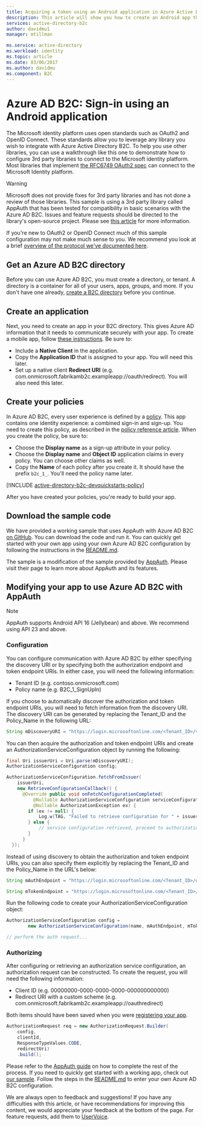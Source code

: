```yaml
---
title: Acquiring a token using an Android application in Azure Active Directory B2C | Microsoft Docs
description: This article will show you how to create an Android app that uses AppAuth with Azure Active Directory B2C to manage user identities and authenticate users.
services: active-directory-b2c
author: davidmu1
manager: mtillman

ms.service: active-directory
ms.workload: identity
ms.topic: article
ms.date: 03/06/2017
ms.author: davidmu
ms.component: B2C
---
```


# Azure AD B2C: Sign-in using an Android application

The Microsoft identity platform uses open standards such as OAuth2 and OpenID Connect. These standards allow you to leverage any library you wish to integrate with Azure Active Directory B2C. To help you use other libraries, you can use a walkthrough like this one to demonstrate how to configure 3rd party libraries to connect to the Microsoft identity platform. Most libraries that implement [the RFC6749 OAuth2 spec](https://tools.ietf.org/html/rfc6749) can connect to the Microsoft Identity platform.

> [!WARNING]
> Microsoft does not provide fixes for 3rd party libraries and has not done a review of those libraries. This sample is using a 3rd party library called AppAuth that has been tested for compatibility in basic scenarios with the Azure AD B2C. Issues and feature requests should be directed to the library's open-source project. Please see [this article](https://docs.microsoft.com/azure/active-directory/develop/active-directory-v2-libraries) for more information.  
>
>

If you're new to OAuth2 or OpenID Connect much of this sample configuration may not make much sense to you. We recommend you look at a brief [overview of the protocol we've documented here](active-directory-b2c-reference-protocols.md).

## Get an Azure AD B2C directory

Before you can use Azure AD B2C, you must create a directory, or tenant. A directory is a container for all of your users, apps, groups, and more. If you don't have one already, [create a B2C directory](active-directory-b2c-get-started.md) before you continue.

## Create an application

Next, you need to create an app in your B2C directory. This gives Azure AD information that it needs to communicate securely with your app. To create a mobile app, follow [these instructions](active-directory-b2c-app-registration.md). Be sure to:

* Include a **Native Client** in the application.
* Copy the **Application ID** that is assigned to your app. You will need this later.
* Set up a native client **Redirect URI** (e.g. com.onmicrosoft.fabrikamb2c.exampleapp://oauth/redirect). You will also need this later.

## Create your policies

In Azure AD B2C, every user experience is defined by a [policy](active-directory-b2c-reference-policies.md). This app contains one identity experience: a combined sign-in and sign-up. You need to create this policy, as described in the
[policy reference article](active-directory-b2c-reference-policies.md#create-a-sign-up-policy). When you create the policy, be sure to:

* Choose the **Display name** as a sign-up attribute in your policy.
* Choose the **Display name** and **Object ID** application claims in every policy. You can choose other claims as well.
* Copy the **Name** of each policy after you create it. It should have the prefix `b2c_1_`.  You'll need the policy name later.

[!INCLUDE [active-directory-b2c-devquickstarts-policy](../../includes/active-directory-b2c-devquickstarts-policy.md)]

After you have created your policies, you're ready to build your app.

## Download the sample code

We have provided a working sample that uses AppAuth with Azure AD B2C [on GitHub](https://github.com/Azure-Samples/active-directory-android-native-appauth-b2c). You can download the code and run it. You can quickly get started with your own app using your own Azure AD B2C configuration by following the instructions in the [README.md](https://github.com/Azure-Samples/active-directory-android-native-appauth-b2c/blob/master/README.md).

The sample is a modification of the sample provided by [AppAuth](https://openid.github.io/AppAuth-Android/). Please visit their page to learn more about AppAuth and its features.

## Modifying your app to use Azure AD B2C with AppAuth

> [!NOTE]
> AppAuth supports Android API 16 (Jellybean) and above. We recommend using API 23 and above.
>

### Configuration

You can configure communication with Azure AD B2C by either specifying the discovery URI or by specifying both the authorization endpoint and token endpoint URIs. In either case, you will need the following information:

* Tenant ID (e.g. contoso.onmicrosoft.com)
* Policy name (e.g. B2C\_1\_SignUpIn)

If you choose to automatically discover the authorization and token endpoint URIs, you will need to fetch information from the discovery URI. The discovery URI can be generated by replacing the Tenant\_ID and the Policy\_Name in the following URL:

```java
String mDiscoveryURI = "https://login.microsoftonline.com/<Tenant_ID>/v2.0/.well-known/openid-configuration?p=<Policy_Name>";
```

You can then acquire the authorization and token endpoint URIs and create an AuthorizationServiceConfiguration object by running the following:

```java
final Uri issuerUri = Uri.parse(mDiscoveryURI);
AuthorizationServiceConfiguration config;

AuthorizationServiceConfiguration.fetchFromIssuer(
    issuerUri,
    new RetrieveConfigurationCallback() {
      @Override public void onFetchConfigurationCompleted(
          @Nullable AuthorizationServiceConfiguration serviceConfiguration,
          @Nullable AuthorizationException ex) {
        if (ex != null) {
            Log.w(TAG, "Failed to retrieve configuration for " + issuerUri, ex);
        } else {
            // service configuration retrieved, proceed to authorization...
        }
      }
  });
```

Instead of using discovery to obtain the authorization and token endpoint URIs, you can also specify them explicitly by replacing the Tenant\_ID and the Policy\_Name in the URL's below:

```java
String mAuthEndpoint = "https://login.microsoftonline.com/<Tenant_ID>/oauth2/v2.0/authorize?p=<Policy_Name>";

String mTokenEndpoint = "https://login.microsoftonline.com/<Tenant_ID>/oauth2/v2.0/token?p=<Policy_Name>";
```

Run the following code to create your AuthorizationServiceConfiguration object:

```java
AuthorizationServiceConfiguration config =
        new AuthorizationServiceConfiguration(name, mAuthEndpoint, mTokenEndpoint);

// perform the auth request...
```

### Authorizing

After configuring or retrieving an authorization service configuration, an authorization request can be constructed. To create the request, you will need the following information:

* Client ID (e.g. 00000000-0000-0000-0000-000000000000)
* Redirect URI with a custom scheme (e.g. com.onmicrosoft.fabrikamb2c.exampleapp://oauthredirect)

Both items should have been saved when you were [registering your app](#create-an-application).

```java
AuthorizationRequest req = new AuthorizationRequest.Builder(
    config,
    clientId,
    ResponseTypeValues.CODE,
    redirectUri)
    .build();
```

Please refer to the [AppAuth guide](https://openid.github.io/AppAuth-Android/) on how to complete the rest of the process. If you need to quickly get started with a working app, check out [our sample](https://github.com/Azure-Samples/active-directory-android-native-appauth-b2c). Follow the steps in the [README.md](https://github.com/Azure-Samples/active-directory-android-native-appauth-b2c/blob/master/README.md) to enter your own Azure AD B2C configuration.

We are always open to feedback and suggestions! If you have any difficulties with this article, or have recommendations for improving this content, we would appreciate your feedback at the bottom of the page. For feature requests, add them to [UserVoice](https://feedback.azure.com/forums/169401-azure-active-directory/category/160596-b2c).

